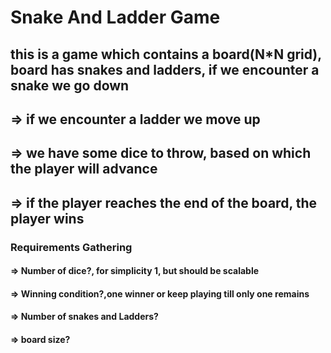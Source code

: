 # Snake And Ladder Game

## this is a game which contains a board(N*N grid), board has snakes and ladders, if we encounter a snake we go down

## => if we encounter a ladder we move up

## => we have some dice to throw, based on which the player will advance

## => if the player reaches the end of the board, the player wins

### Requirements Gathering

#### => Number of dice?, for simplicity 1, but should be scalable

#### => Winning condition?,one winner or keep playing till only one remains

#### => Number of snakes and Ladders?

#### => board size?